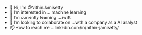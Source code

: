 - 👋 Hi, I’m @NithinJamisetty
- 👀 I’m interested in ... machine learning
- 🌱 I’m currently learning ...swift
- 💞️ I’m looking to collaborate on ...with a company as a AI analyst
- 📫 How to reach me ...linkedin.com/in/nithin-jamisetty/

<!---
NithinJamisetty/NithinJamisetty is a ✨ special ✨ repository because its `README.md` (this file) appears on your GitHub profile.
You can click the Preview link to take a look at your changes.
--->
